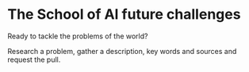# The School of AI future challenges
Ready to tackle the problems of the world?

Research a problem, gather a description, key words and sources and request the pull.
